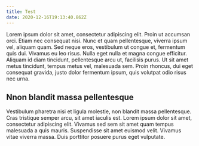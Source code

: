 ```yaml
---
title: Test
date: 2020-12-16T19:13:40.862Z
---
```

Lorem ipsum dolor sit amet, consectetur adipiscing elit. Proin ut accumsan orci. Etiam nec consequat nisi. Nunc et quam pellentesque, viverra ipsum vel, aliquam quam. Sed neque eros, vestibulum ut congue et, fermentum quis dui. Vivamus eu leo risus. Nulla eget nulla et magna congue efficitur. Aliquam id diam tincidunt, pellentesque arcu ut, facilisis purus. Ut sit amet metus tincidunt, tempus metus vel, malesuada sem. Proin rhoncus, dui eget consequat gravida, justo dolor fermentum ipsum, quis volutpat odio risus nec urna. 

## Nnon blandit massa pellentesque

Vestibulum pharetra nisi et ligula molestie, non blandit massa pellentesque. Cras tristique semper arcu, sit amet iaculis est. Lorem ipsum dolor sit amet, consectetur adipiscing elit. Vivamus sed sem sit amet quam tempus malesuada a quis mauris. Suspendisse sit amet euismod velit. Vivamus vitae viverra massa. Duis porttitor posuere purus eget vulputate.